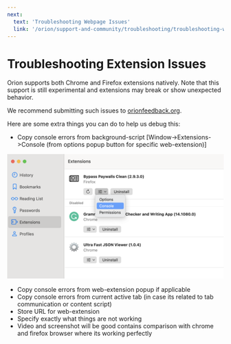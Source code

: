 ```yaml
---
next:
  text: 'Troubleshooting Webpage Issues'
  link: '/orion/support-and-community/troubleshooting/troubleshooting-webpage-issues'
---
```


# Troubleshooting Extension Issues

Orion supports both Chrome and Firefox extensions natively. Note that this support is still experimental
and extensions may break or show unexpected behavior.

We recommend submitting such issues to
[orionfeedback.org](https://orionfeedback.org).

Here are some extra things you can do to help us debug this:



- Copy console errors from background-script [Window->Extensions->Console (from options popup button for specific web-extension)]

<img src="../media/debug_ext.png" width="700" alt="Enable extension console"><br />

- Copy console errors from web-extension popup if applicable
- Copy console errors from current active tab (in case its related to tab communication or content script)
- Store URL for web-extension
- Specify exactly what things are not working
- Video and screenshot will be good contains comparison with chrome and firefox browser where its working perfectly

